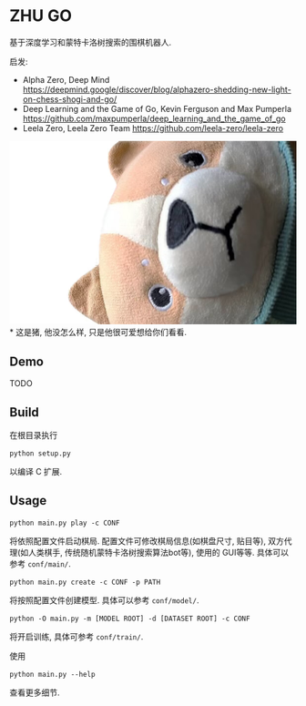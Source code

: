 # ZHU GO

基于深度学习和蒙特卡洛树搜索的围棋机器人.

启发:

- Alpha Zero, Deep Mind <https://deepmind.google/discover/blog/alphazero-shedding-new-light-on-chess-shogi-and-go/>
- Deep Learning and the Game of Go, Kevin Ferguson and Max Pumperla <https://github.com/maxpumperla/deep_learning_and_the_game_of_go>
- Leela Zero, Leela Zero Team <https://github.com/leela-zero/leela-zero>

![猪](docs/pic/zhu.jpg)
\* 这是猪, 他没怎么样, 只是他很可爱想给你们看看.

## Demo

TODO

## Build

在根目录执行

```shell
python setup.py
```

以编译 C 扩展.

## Usage

```shell
python main.py play -c CONF
```

将依照配置文件启动棋局. 配置文件可修改棋局信息(如棋盘尺寸, 贴目等), 双方代理(如人类棋手, 传统随机蒙特卡洛树搜索算法bot等), 使用的 GUI等等. 具体可以参考 `conf/main/`.

```shell
python main.py create -c CONF -p PATH
```

将按照配置文件创建模型. 具体可以参考 `conf/model/`.

```shell
python -O main.py -m [MODEL ROOT] -d [DATASET ROOT] -c CONF
```

将开启训练, 具体可参考 `conf/train/`.

使用

```shell
python main.py --help
```

查看更多细节.
